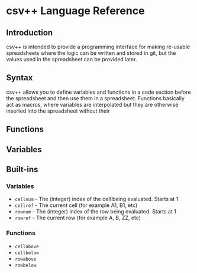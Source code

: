 # csv++ Language Reference

## Introduction

csv++ is intended to provide a programming interface for making re-usable spreadsheets 
where the logic can be written and stored in git, but the values used in the spreadsheet
can be provided later.  

## Syntax

csv++ allows you to define variables and functions in a code section before the spreadsheet
and then use them in a spreadsheet.  Functions basically act as macros, where variables are
interpolated but they are otherwise inserted into the spreadsheet without their 

## Functions

## Variables

## Built-ins

### Variables

* `cellnum` - The (integer) index of the cell being evaluated. Starts at 1
* `cellref` - The current cell (for example A1, B1, etc)
* `rownum` - The (integer) index of the row being evaluated. Starts at 1
* `rowref` - The current row (for example A, B, ZZ, etc)

### Functions

* `cellabove`
* `cellbelow`
* `rowabove`
* `rowbelow`
